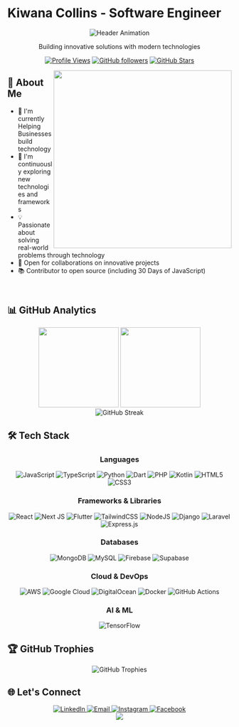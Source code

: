 # Kiwana Collins - Software Engineer

<div align="center">
  
  ![Header Animation](https://readme-typing-svg.herokuapp.com/?lines=Welcome+to+my+GitHub!;I'm+Kiwana+Collins;Software+Developer;AI+Enthusiast;Problem+Solver&font=Fira%20Code&center=true&width=380&height=50&duration=4000&pause=1000)

  <p>Building innovative solutions with modern technologies</p>
  
  [![Profile Views](https://komarev.com/ghpvc/?username=kiwanacollins&style=for-the-badge&color=brightgreen)](https://github.com/kiwanacollins)
  [![GitHub followers](https://img.shields.io/github/followers/kiwanacollins?logo=GitHub&style=for-the-badge)](https://github.com/kiwanacollins)
  [![GitHub Stars](https://img.shields.io/github/stars/kiwanacollins?logo=github&style=for-the-badge)](https://github.com/kiwanacollins)
  
</div>

<img align="right" width="400" src="https://media.giphy.com/media/qgQUggAC3Pfv687qPC/giphy.gif" />

## 💫 About Me

- 🔭 I'm currently Helping Businesses build technology
- 🌱 I'm continuously exploring new technologies and frameworks
- 💡 Passionate about solving real-world problems through technology
- 🤝 Open for collaborations on innovative projects
- 📚 Contributor to open source (including 30 Days of JavaScript)

<br>


## 📊 GitHub Analytics

<div align="center">
  <img height="180em" src="https://github-readme-stats.vercel.app/api?username=kiwanacollins&show_icons=true&theme=radical&include_all_commits=true&count_private=true" />
  <img height="180em" src="https://github-readme-stats.vercel.app/api/top-langs/?username=kiwanacollins&layout=compact&langs_count=7&theme=radical" />
</div>

<div align="center">
  <img src="https://nirzak-streak-stats.vercel.app/?user=kiwanacollins&theme=radical&hide_border=false" alt="GitHub Streak" />
</div>

## 🛠️ Tech Stack

<div align="center">
  
  ### Languages
  ![JavaScript](https://img.shields.io/badge/javascript-%23323330.svg?style=for-the-badge&logo=javascript&logoColor=%23F7DF1E)
  ![TypeScript](https://img.shields.io/badge/typescript-%23007ACC.svg?style=for-the-badge&logo=typescript&logoColor=white)
  ![Python](https://img.shields.io/badge/python-3670A0?style=for-the-badge&logo=python&logoColor=ffdd54)
  ![Dart](https://img.shields.io/badge/dart-%230175C2.svg?style=for-the-badge&logo=dart&logoColor=white)
  ![PHP](https://img.shields.io/badge/php-%23777BB4.svg?style=for-the-badge&logo=php&logoColor=white)
  ![Kotlin](https://img.shields.io/badge/kotlin-%237F52FF.svg?style=for-the-badge&logo=kotlin&logoColor=white)
  ![HTML5](https://img.shields.io/badge/html5-%23E34F26.svg?style=for-the-badge&logo=html5&logoColor=white)
  ![CSS3](https://img.shields.io/badge/css3-%231572B6.svg?style=for-the-badge&logo=css3&logoColor=white)
  
  ### Frameworks & Libraries
  ![React](https://img.shields.io/badge/react-%2320232a.svg?style=for-the-badge&logo=react&logoColor=%2361DAFB)
  ![Next JS](https://img.shields.io/badge/Next-black?style=for-the-badge&logo=next.js&logoColor=white)
  ![Flutter](https://img.shields.io/badge/Flutter-%2302569B.svg?style=for-the-badge&logo=Flutter&logoColor=white)
  ![TailwindCSS](https://img.shields.io/badge/tailwindcss-%2338B2AC.svg?style=for-the-badge&logo=tailwind-css&logoColor=white)
  ![NodeJS](https://img.shields.io/badge/node.js-6DA55F?style=for-the-badge&logo=node.js&logoColor=white)
  ![Django](https://img.shields.io/badge/django-%23092E20.svg?style=for-the-badge&logo=django&logoColor=white)
  ![Laravel](https://img.shields.io/badge/laravel-%23FF2D20.svg?style=for-the-badge&logo=laravel&logoColor=white)
  ![Express.js](https://img.shields.io/badge/express.js-%23404d59.svg?style=for-the-badge&logo=express&logoColor=%2361DAFB)
  
  ### Databases
  ![MongoDB](https://img.shields.io/badge/MongoDB-%234ea94b.svg?style=for-the-badge&logo=mongodb&logoColor=white)
  ![MySQL](https://img.shields.io/badge/mysql-4479A1.svg?style=for-the-badge&logo=mysql&logoColor=white)
  ![Firebase](https://img.shields.io/badge/firebase-a08021?style=for-the-badge&logo=firebase&logoColor=ffcd34)
  ![Supabase](https://img.shields.io/badge/Supabase-3ECF8E?style=for-the-badge&logo=supabase&logoColor=white)
  
  ### Cloud & DevOps
  ![AWS](https://img.shields.io/badge/AWS-%23FF9900.svg?style=for-the-badge&logo=amazon-aws&logoColor=white)
  ![Google Cloud](https://img.shields.io/badge/GoogleCloud-%234285F4.svg?style=for-the-badge&logo=google-cloud&logoColor=white)
  ![DigitalOcean](https://img.shields.io/badge/DigitalOcean-%230167ff.svg?style=for-the-badge&logo=digitalOcean&logoColor=white)
  ![Docker](https://img.shields.io/badge/docker-%230db7ed.svg?style=for-the-badge&logo=docker&logoColor=white)
  ![GitHub Actions](https://img.shields.io/badge/github%20actions-%232671E5.svg?style=for-the-badge&logo=githubactions&logoColor=white)
  
  ### AI & ML
  ![TensorFlow](https://img.shields.io/badge/TensorFlow-%23FF6F00.svg?style=for-the-badge&logo=TensorFlow&logoColor=white)
  
</div>

## 🏆 GitHub Trophies

<div align="center">
  <img src="https://github-profile-trophy.vercel.app/?username=kiwanacollins&theme=radical&row=1&column=7" alt="GitHub Trophies" />
</div>

## 🌐 Let's Connect

<div align="center">
  <a href="https://linkedin.com/in/kiwanacollins">
    <img src="https://img.shields.io/badge/LinkedIn-%230077B5.svg?style=for-the-badge&logo=linkedin&logoColor=white" alt="LinkedIn" />
  </a>
  <a href="mailto:kiwanacollinskiwana@gmail.com">
    <img src="https://img.shields.io/badge/Email-D14836?style=for-the-badge&logo=gmail&logoColor=white" alt="Email" />
  </a>
  <a href="https://instagram.com/kiwanacollins">
    <img src="https://img.shields.io/badge/Instagram-%23E4405F.svg?style=for-the-badge&logo=Instagram&logoColor=white" alt="Instagram" />
  </a>
  <a href="https://facebook.com/kiwanacollins">
    <img src="https://img.shields.io/badge/Facebook-%231877F2.svg?style=for-the-badge&logo=Facebook&logoColor=white" alt="Facebook" />
  </a>
</div>

<div align="center">
  
  
  
</div>

<div align="center">
  <img src="https://capsule-render.vercel.app/api?type=waving&color=gradient&height=120&section=footer" />
</div>
